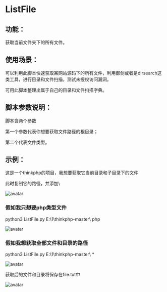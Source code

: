 # ListFile
<h2>功能：</h2>

获取当前文件夹下的所有文件。

<h2>使用场景：</h2>

可以利用此脚本快速获取某网站源码下的所有文件，利用御剑或者是dirsearch这类工具，进行目录和文件扫描，测试未授权访问漏洞。


可用此脚本整理出属于自己的目录和文件扫描字典。
         
<h2>脚本参数说明：</h2>

脚本含两个参数

第一个参数代表你想要获取文件路径的根目录；

第二个代表文件类型。

<h2>示例：</h2>
这是一个thinkphp的项目，我想要获取它当前目录和子目录下的文件

此时复制它的路径，并添加\

![avatar](https://github.com/KOFighting/ListFile/blob/main/1620681317(1).jpg)

<h3>假如我只想要php类型文件</h3>


python3 ListFile.py E:\1\thinkphp-master\ php


![avatar](https://github.com/KOFighting/ListFile/blob/main/1620680922(1).jpg)

<h3>假如我想获取全部文件和目录的路径</h3>

python3 ListFile.py E:\1\thinkphp-master\ *


![avatar](https://github.com/KOFighting/ListFile/blob/main/1620681082(1).jpg)


获取后的文件和目录将保存在file.txt中

![avatar](https://github.com/KOFighting/ListFile/blob/main/1620681167(1).jpg)
